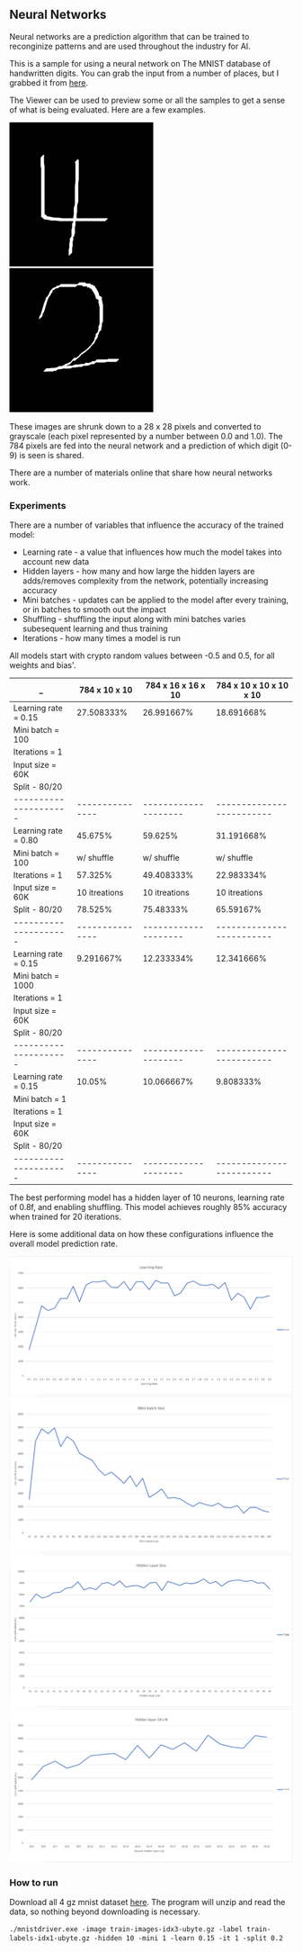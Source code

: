 ## Neural Networks
Neural networks are a prediction algorithm that can be trained to reconginize patterns and are used throughout the industry for AI.

This is a sample for using a neural network on The MNIST database of handwritten digits.  You can grab the input from a number of places, but I grabbed it from [here](http://yann.lecun.com/exdb/mnist/).

The Viewer can be used to preview some or all the samples to get a sense of what is being evaluated. Here are a few examples.

![4](https://github.com/speedyjeff/Reinforcement/blob/main/Digits/media/4.png) ![2](https://github.com/speedyjeff/Reinforcement/blob/main/Digits/media/2.png)

These images are shrunk down to a 28 x 28 pixels and converted to grayscale (each pixel represented by a number between 0.0 and 1.0).  The 784 pixels are fed into the neural network and a prediction of which digit (0-9) is seen is shared.

There are a number of materials online that share how neural networks work.

### Experiments
There are a number of variables that influence the accuracy of the trained model:
 * Learning rate - a value that influences how much the model takes into account new data
 * Hidden layers - how many and how large the hidden layers are adds/removes complexity from the network, potentially increasing accuracy
 * Mini batches - updates can be applied to the model after every training, or in batches to smooth out the impact
 * Shuffling - shuffling the input along with mini batches varies subesequent learning and thus training
 * Iterations - how many times a model is run

All models start with crypto random values between -0.5 and 0.5, for all weights and bias'.



_                    | 784 x 10 x 10 | 784 x 16 x 16 x 10 | 784 x 10 x 10 x 10 x 10 |
---------------------|---------------|--------------------|-------------------------|
Learning rate = 0.15 | 27.508333%    | 26.991667%         | 18.691668%              |
Mini batch = 100     | | | |
Iterations = 1       | | | |
Input size = 60K     | | | |
Split - 80/20        | | | |
---------------------|---------------|--------------------|-------------------------|
Learning rate = 0.80 | 45.675%       | 59.625%            | 31.191668%              |
Mini batch = 100     | w/ shuffle    | w/ shuffle         | w/ shuffle              |
Iterations = 1       | 57.325%       | 49.408333%         | 22.983334%              |
Input size = 60K     | 10 itreations | 10 itreations      | 10 itreations           |
Split - 80/20        | 78.525%       | 75.48333%          | 65.59167%               |
---------------------|---------------|--------------------|-------------------------|
Learning rate = 0.15 | 9.291667%     | 12.233334%         | 12.341666%              |
Mini batch = 1000    | | | |
Iterations = 1       | | | |
Input size = 60K     | | | |
Split - 80/20        | | | |
---------------------|---------------|--------------------|-------------------------|
Learning rate = 0.15 | 10.05%        | 10.066667%         | 9.808333%               |
Mini batch = 1       | | | |
Iterations = 1       | | | |
Input size = 60K     | | | |
Split - 80/20        | | | |
---------------------|---------------|--------------------|-------------------------|

The best performing model has a hidden layer of 10 neurons, learning rate of 0.8f, and enabling shuffling.  This model achieves roughly 85% accuracy when trained for 20 iterations.

Here is some additional data on how these configurations influence the overall model prediction rate.

![learningrate](https://github.com/speedyjeff/Reinforcement/blob/main/Digits/media/learningrate.png)
![minibatch.png](https://github.com/speedyjeff/Reinforcement/blob/main/Digits/media/minibatch.png)
![hiddenlayer](https://github.com/speedyjeff/Reinforcement/blob/main/Digits/media/hiddenlayer.png)
![hiddenlayer2](https://github.com/speedyjeff/Reinforcement/blob/main/Digits/media/hiddenlayer2.png)

### How to run

Download all 4 gz mnist dataset [here](http://yann.lecun.com/exdb/mnist).  The program will unzip and read the data, so nothing beyond downloading is necessary.

```
./mnistdriver.exe -image train-images-idx3-ubyte.gz -label train-labels-idx1-ubyte.gz -hidden 10 -mini 1 -learn 0.15 -it 1 -split 0.2
```

